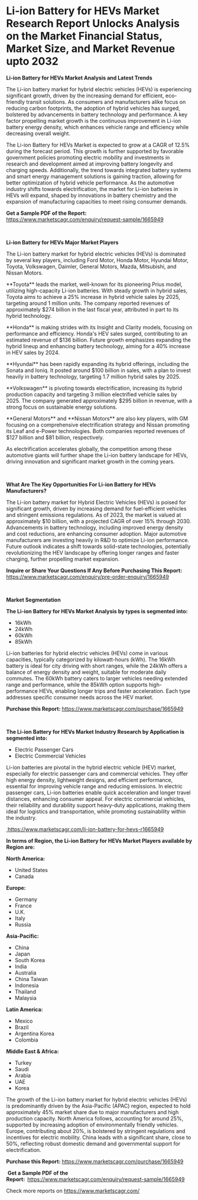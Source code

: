 <p><h1>Li-ion Battery for HEVs Market Research Report Unlocks Analysis on the Market Financial Status, Market Size, and Market Revenue upto 2032</h1></p><p><strong>Li-ion Battery for HEVs Market Analysis and Latest Trends</strong></p>
<p><p>The Li-ion battery market for hybrid electric vehicles (HEVs) is experiencing significant growth, driven by the increasing demand for efficient, eco-friendly transit solutions. As consumers and manufacturers alike focus on reducing carbon footprints, the adoption of hybrid vehicles has surged, bolstered by advancements in battery technology and performance. A key factor propelling market growth is the continuous improvement in Li-ion battery energy density, which enhances vehicle range and efficiency while decreasing overall weight.</p><p>The Li-ion Battery for HEVs Market is expected to grow at a CAGR of 12.5% during the forecast period. This growth is further supported by favorable government policies promoting electric mobility and investments in research and development aimed at improving battery longevity and charging speeds. Additionally, the trend towards integrated battery systems and smart energy management solutions is gaining traction, allowing for better optimization of hybrid vehicle performance. As the automotive industry shifts towards electrification, the market for Li-ion batteries in HEVs will expand, shaped by innovations in battery chemistry and the expansion of manufacturing capacities to meet rising consumer demands.</p></p>
<p><strong>Get a Sample PDF of the Report:&nbsp;</strong> <a href="https://www.marketscagr.com/enquiry/request-sample/1665949?utm_campaign=2320&utm_medium=2&utm_source=Github&utm_content=ia&utm_term=12022025&utm_id=li-ion-battery-for-hevs">https://www.marketscagr.com/enquiry/request-sample/1665949</a></p>
<p>&nbsp;</p>
<p><strong>Li-ion Battery for HEVs Major Market Players</strong></p>
<p><p>The Li-ion battery market for hybrid electric vehicles (HEVs) is dominated by several key players, including Ford Motor, Honda Motor, Hyundai Motor, Toyota, Volkswagen, Daimler, General Motors, Mazda, Mitsubishi, and Nissan Motors. </p><p>**Toyota** leads the market, well-known for its pioneering Prius model, utilizing high-capacity Li-ion batteries. With steady growth in hybrid sales, Toyota aims to achieve a 25% increase in hybrid vehicle sales by 2025, targeting around 1 million units. The company reported revenues of approximately $274 billion in the last fiscal year, attributed in part to its hybrid technology.</p><p>**Honda** is making strides with its Insight and Clarity models, focusing on performance and efficiency. Honda's HEV sales surged, contributing to an estimated revenue of $136 billion. Future growth emphasizes expanding the hybrid lineup and enhancing battery technology, aiming for a 40% increase in HEV sales by 2024.</p><p>**Hyundai** has been rapidly expanding its hybrid offerings, including the Sonata and Ioniq. It posted around $100 billion in sales, with a plan to invest heavily in battery technology, targeting 1.7 million hybrid sales by 2025.</p><p>**Volkswagen** is pivoting towards electrification, increasing its hybrid production capacity and targeting 3 million electrified vehicle sales by 2025. The company generated approximately $295 billion in revenue, with a strong focus on sustainable energy solutions.</p><p>**General Motors** and **Nissan Motors** are also key players, with GM focusing on a comprehensive electrification strategy and Nissan promoting its Leaf and e-Power technologies. Both companies reported revenues of $127 billion and $81 billion, respectively.</p><p>As electrification accelerates globally, the competition among these automotive giants will further shape the Li-ion battery landscape for HEVs, driving innovation and significant market growth in the coming years.</p></p>
<p>&nbsp;</p>
<p><strong>What Are The Key Opportunities For Li-ion Battery for HEVs Manufacturers?</strong></p>
<p><p>The Li-ion battery market for Hybrid Electric Vehicles (HEVs) is poised for significant growth, driven by increasing demand for fuel-efficient vehicles and stringent emissions regulations. As of 2023, the market is valued at approximately $10 billion, with a projected CAGR of over 15% through 2030. Advancements in battery technology, including improved energy density and cost reductions, are enhancing consumer adoption. Major automotive manufacturers are investing heavily in R&D to optimize Li-ion performance. Future outlook indicates a shift towards solid-state technologies, potentially revolutionizing the HEV landscape by offering longer ranges and faster charging, further propelling market expansion.</p></p>
<p><strong>Inquire or Share Your Questions If Any Before Purchasing This Report:</strong> <a href="https://www.marketscagr.com/enquiry/pre-order-enquiry/1665949?utm_campaign=2320&utm_medium=2&utm_source=Github&utm_content=ia&utm_term=12022025&utm_id=li-ion-battery-for-hevs">https://www.marketscagr.com/enquiry/pre-order-enquiry/1665949</a></p>
<p>&nbsp;</p>
<p><strong>Market Segmentation</strong></p>
<p><strong>The Li-ion Battery for HEVs Market Analysis by types is segmented into:</strong></p>
<p><ul><li>16kWh</li><li>24kWh</li><li>60kWh</li><li>85kWh</li></ul></p>
<p><p>Li-ion batteries for hybrid electric vehicles (HEVs) come in various capacities, typically categorized by kilowatt-hours (kWh). The 16kWh battery is ideal for city driving with short ranges, while the 24kWh offers a balance of energy density and weight, suitable for moderate daily commutes. The 60kWh battery caters to larger vehicles needing extended range and performance, while the 85kWh option supports high-performance HEVs, enabling longer trips and faster acceleration. Each type addresses specific consumer needs across the HEV market.</p></p>
<p><strong>Purchase this Report:&nbsp;</strong><a href="https://www.marketscagr.com/purchase/1665949?utm_campaign=2320&utm_medium=2&utm_source=Github&utm_content=ia&utm_term=12022025&utm_id=li-ion-battery-for-hevs">https://www.marketscagr.com/purchase/1665949</a></p>
<p>&nbsp;</p>
<p><strong>The Li-ion Battery for HEVs Market Industry Research by Application is segmented into:</strong></p>
<p><ul><li>Electric Passenger Cars</li><li>Electric Commercial Vehicles</li></ul></p>
<p><p>Li-ion batteries are pivotal in the hybrid electric vehicle (HEV) market, especially for electric passenger cars and commercial vehicles. They offer high energy density, lightweight designs, and efficient performance, essential for improving vehicle range and reducing emissions. In electric passenger cars, Li-ion batteries enable quick acceleration and longer travel distances, enhancing consumer appeal. For electric commercial vehicles, their reliability and durability support heavy-duty applications, making them ideal for logistics and transportation, while promoting sustainability within the industry.</p></p>
<p><a href="https://www.marketscagr.com/li-ion-battery-for-hevs-r1665949?utm_campaign=2320&utm_medium=2&utm_source=Github&utm_content=ia&utm_term=12022025&utm_id=li-ion-battery-for-hevs">&nbsp;https://www.marketscagr.com/li-ion-battery-for-hevs-r1665949</a></p>
<p><strong>In terms of Region, the Li-ion Battery for HEVs Market Players available by Region are:</strong></p>
<p>
    <p> <strong> North America: </strong>
        <ul>
            <li>United States</li>
            <li>Canada</li>
        </ul>
        </p> 
    <p> <strong> Europe: </strong>
        <ul>
            <li>Germany</li>
            <li>France</li>
            <li>U.K.</li>
            <li>Italy</li>
            <li>Russia</li>
        </ul>
        </p> 
    <p> <strong> Asia-Pacific: </strong>
        <ul>
            <li>China</li>
            <li>Japan</li>
            <li>South Korea</li>
            <li>India</li>
            <li>Australia</li>
            <li>China Taiwan</li>
            <li>Indonesia</li>
            <li>Thailand</li>
            <li>Malaysia</li>
        </ul>
        </p> 
    <p> <strong> Latin America: </strong>
        <ul>
            <li>Mexico</li>
            <li>Brazil</li>
            <li>Argentina Korea</li>
            <li>Colombia</li>
        </ul>
        </p> 
    <p> <strong> Middle East & Africa: </strong>
        <ul>
            <li>Turkey</li>
            <li>Saudi</li>
            <li>Arabia</li>
            <li>UAE</li>
            <li>Korea</li>
        </ul>
    </p>
    </p>
<p><p>The growth of the Li-ion battery market for hybrid electric vehicles (HEVs) is predominantly driven by the Asia-Pacific (APAC) region, expected to hold approximately 45% market share due to major manufacturers and high production capacity. North America follows, accounting for around 25%, supported by increasing adoption of environmentally friendly vehicles. Europe, contributing about 20%, is bolstered by stringent regulations and incentives for electric mobility. China leads with a significant share, close to 50%, reflecting robust domestic demand and governmental support for electrification.</p></p>
<p><strong>Purchase this Report: </strong><a href="https://www.marketscagr.com/purchase/1665949?utm_campaign=2320&utm_medium=2&utm_source=Github&utm_content=ia&utm_term=12022025&utm_id=li-ion-battery-for-hevs">https://www.marketscagr.com/purchase/1665949</a></p>
<p>&nbsp;<strong>Get a Sample PDF of the Report:&nbsp;&nbsp;</strong><a href="https://www.marketscagr.com/enquiry/request-sample/1665949?utm_campaign=2320&utm_medium=2&utm_source=Github&utm_content=ia&utm_term=12022025&utm_id=li-ion-battery-for-hevs">https://www.marketscagr.com/enquiry/request-sample/1665949</a></p>
<p><strong></strong></p>
<p>Check more reports on <a href="https://www.marketscagr.com/?utm_campaign=2320&utm_medium=2&utm_source=Github&utm_content=ia&utm_term=12022025&utm_id=li-ion-battery-for-hevs">https://www.marketscagr.com/</a></p>
